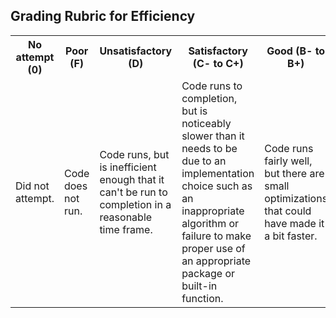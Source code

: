 ## Grading Rubric for Efficiency ##

<table>
  <tr>
    <th>No attempt (0)</th>
    <th>Poor (F)</th>
    <th>Unsatisfactory (D)</th>
    <th>Satisfactory (C- to C+)</th>
    <th>Good (B- to B+)</th>  
    <th>Excellent (A- to A+)</th>
  </tr>
  <tr>
    <td>Did not attempt.</td>
    <td>Code does not run.</td>
    <td>Code runs, but is inefficient enough that it can't be run to completion in a reasonable time frame.</td>
    <td>Code runs to completion, but is noticeably slower than it needs to be due to an implementation choice such as an inappropriate algorithm or failure to make proper use of an appropriate package or built-in function.</td>  
    <td>Code runs fairly well, but there are small optimizations that could have made it a bit faster.</td>
    <td>Code is as fast as it can reasonably be given the specifications of the problem.</td>
  </tr>
  
</table>